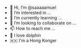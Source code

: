 - 👋 Hi, I’m @saaaaamuel
- 👀 I’m interested in ...
- 🌱 I’m currently learning ...
- 💞️ I’m looking to collaborate on ...
- 📫 How to reach me ...
- 🐬 I love dolphin
- 🇭🇰 I'm a Hong Konger

<!---
saaaaamuel/saaaaamuel is a ✨ special ✨ repository because its `README.md` (this file) appears on your GitHub profile.
You can click the Preview link to take a look at your changes.
--->
